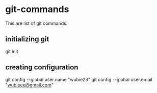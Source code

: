 # git-commands
This are list of git commands:
## initializing git
git init
## creating configuration
git config --global user.name "wubie23"
git config --global user.email "wubieee@gmail.com"

##
